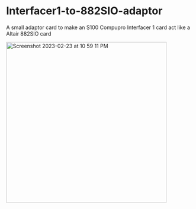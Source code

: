 # Interfacer1-to-882SIO-adaptor
A small adaptor card to make an S100 Compupro Interfacer 1 card act like a Altair 882SIO card

<img width="433" alt="Screenshot 2023-02-23 at 10 59 11 PM" src="https://user-images.githubusercontent.com/61561950/220875649-7f7477ab-ce0d-41ad-a309-bbb7775a2514.png">

